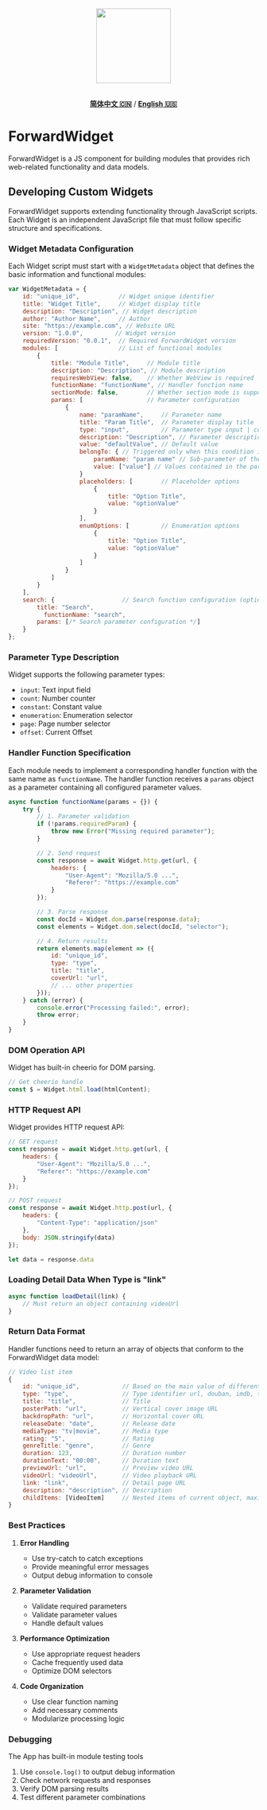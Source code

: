 <p align="center">
  <br>
  <img width="150" src="./icon.png">
  <br>
  <br>
</p>

<div align=center>
    
[**简体中文 🇨🇳**](README.md) / [**English 🇺🇸**](README_EN.md)

</div>

# ForwardWidget

ForwardWidget is a JS component for building modules that provides rich web-related functionality and data models.

## Developing Custom Widgets

ForwardWidget supports extending functionality through JavaScript scripts. Each Widget is an independent JavaScript file that must follow specific structure and specifications.

### Widget Metadata Configuration

Each Widget script must start with a `WidgetMetadata` object that defines the basic information and functional modules:

```javascript
var WidgetMetadata = {
    id: "unique_id",           // Widget unique identifier
    title: "Widget Title",     // Widget display title
    description: "Description", // Widget description
    author: "Author Name",     // Author
    site: "https://example.com", // Website URL
    version: "1.0.0",         // Widget version
    requiredVersion: "0.0.1",  // Required ForwardWidget version
    modules: [                 // List of functional modules
        {
            title: "Module Title",     // Module title
            description: "Description", // Module description
            requiresWebView: false,    // Whether WebView is required
            functionName: "functionName", // Handler function name
            sectionMode: false,        // Whether section mode is supported
            params: [                  // Parameter configuration
                {
                    name: "paramName",     // Parameter name
                    title: "Param Title",  // Parameter display title
                    type: "input",         // Parameter type input | constant | enumeration | count | page | offset
                    description: "Description", // Parameter description
                    value: "defaultValue", // Default value
                    belongTo: { // Triggered only when this condition is met
                        paramName: "param name" // Sub-parameter of the parent parameter
                        value: ["value"] // Values contained in the parent parameter
                    }
                    placeholders: [        // Placeholder options
                        {
                            title: "Option Title",
                            value: "optionValue"
                        }
                    ],
                    enumOptions: [         // Enumeration options
                        {
                            title: "Option Title",
                            value: "optionValue"
                        }
                    ]
                }
            ]
        }
    ],
    search: {                   // Search function configuration (optional)
        title: "Search",
          functionName: "search",
        params: [/* Search parameter configuration */]
    }
};
```

### Parameter Type Description

Widget supports the following parameter types:

- `input`: Text input field
- `count`: Number counter
- `constant`: Constant value
- `enumeration`: Enumeration selector
- `page`: Page number selector
- `offset`: Current Offset

### Handler Function Specification

Each module needs to implement a corresponding handler function with the same name as `functionName`. The handler function receives a `params` object as a parameter containing all configured parameter values.

```javascript
async function functionName(params = {}) {
    try {
        // 1. Parameter validation
        if (!params.requiredParam) {
            throw new Error("Missing required parameter");
        }

        // 2. Send request
        const response = await Widget.http.get(url, {
            headers: {
                "User-Agent": "Mozilla/5.0 ...",
                "Referer": "https://example.com"
            }
        });

        // 3. Parse response
        const docId = Widget.dom.parse(response.data);
        const elements = Widget.dom.select(docId, "selector");

        // 4. Return results
        return elements.map(element => ({
            id: "unique_id",
            type: "type",
            title: "title",
            coverUrl: "url",
            // ... other properties
        }));
    } catch (error) {
        console.error("Processing failed:", error);
        throw error;
    }
}
```

### DOM Operation API

Widget has built-in cheerio for DOM parsing.

```javascript
// Get cheerio handle
const $ = Widget.html.load(htmlContent);
```

### HTTP Request API

Widget provides HTTP request API:

```javascript
// GET request
const response = await Widget.http.get(url, {
    headers: {
        "User-Agent": "Mozilla/5.0 ...",
        "Referer": "https://example.com"
    }
});

// POST request
const response = await Widget.http.post(url, {
    headers: {
        "Content-Type": "application/json"
    },
    body: JSON.stringify(data)
});

let data = response.data
```

### Loading Detail Data When Type is "link"

```javascript
async function loadDetail(link) {
    // Must return an object containing videoUrl
}
```

### Return Data Format

Handler functions need to return an array of objects that conform to the ForwardWidget data model:

```javascript
// Video list item
{
    id: "unique_id",            // Based on the main value of different types. When type is url, it's the corresponding url. When type is douban, imdb, or tmdb, id is the corresponding id value. For tmdb id, it needs to be composed of type.id, e.g., tv.123 movie.234.
    type: "type",               // Type identifier url, douban, imdb, tmdb
    title: "title",             // Title
    posterPath: "url",          // Vertical cover image URL
    backdropPath: "url",        // Horizontal cover URL
    releaseDate: "date",        // Release date
    mediaType: "tv|movie",      // Media type
    rating: "5",                // Rating
    genreTitle: "genre",        // Genre
    duration: 123,              // Duration number
    durationText: "00:00",      // Duration text
    previewUrl: "url",          // Preview video URL
    videoUrl: "videoUrl",       // Video playback URL
    link: "link",               // Detail page URL
    description: "description", // Description
    childItems: [VideoItem]     // Nested items of current object, maximum one level
}
```

### Best Practices

1. **Error Handling**
   - Use try-catch to catch exceptions
   - Provide meaningful error messages
   - Output debug information to console

2. **Parameter Validation**
   - Validate required parameters
   - Validate parameter values
   - Handle default values

3. **Performance Optimization**
   - Use appropriate request headers
   - Cache frequently used data
   - Optimize DOM selectors

4. **Code Organization**
   - Use clear function naming
   - Add necessary comments
   - Modularize processing logic

### Debugging

The App has built-in module testing tools

1. Use `console.log()` to output debug information
2. Check network requests and responses
3. Verify DOM parsing results
4. Test different parameter combinations
